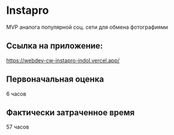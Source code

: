 # Instapro

MVP аналога популярной соц. сети для обмена фотографиями

## Ссылка на приложение:

https://webdev-cw-instapro-indol.vercel.app/

## Первоначальная оценка

6 часов

## Фактически затраченное время

57 часов
